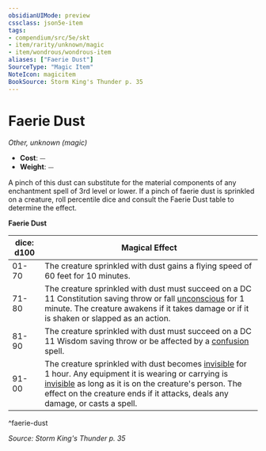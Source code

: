 ```yaml
---
obsidianUIMode: preview
cssclass: json5e-item
tags:
- compendium/src/5e/skt
- item/rarity/unknown/magic
- item/wondrous/wondrous-item
aliases: ["Faerie Dust"]
SourceType: "Magic Item"
NoteIcon: magicitem
BookSource: Storm King's Thunder p. 35
---
```

# Faerie Dust
*Other, unknown (magic)*  

- **Cost**: ⏤
- **Weight**: ⏤

A pinch of this dust can substitute for the material components of any enchantment spell of 3rd level or lower. If a pinch of faerie dust is sprinkled on a creature, roll percentile dice and consult the Faerie Dust table to determine the effect.

**Faerie Dust**

| dice: d100 | Magical Effect |
|------------|----------------|
| 01-70 | The creature sprinkled with dust gains a flying speed of 60 feet for 10 minutes. |
| 71-80 | The creature sprinkled with dust must succeed on a DC 11 Constitution saving throw or fall [unconscious](/2-Mechanics/CLI/rules/conditions.md#unconscious) for 1 minute. The creature awakens if it takes damage or if it is shaken or slapped as an action. |
| 81-90 | The creature sprinkled with dust must succeed on a DC 11 Wisdom saving throw or be affected by a [confusion](/2-Mechanics/CLI/spells/confusion.md) spell. |
| 91-00 | The creature sprinkled with dust becomes [invisible](/2-Mechanics/CLI/rules/conditions.md#invisible) for 1 hour. Any equipment it is wearing or carrying is [invisible](/2-Mechanics/CLI/rules/conditions.md#invisible) as long as it is on the creature's person. The effect on the creature ends if it attacks, deals any damage, or casts a spell. |
^faerie-dust

*Source: Storm King's Thunder p. 35*